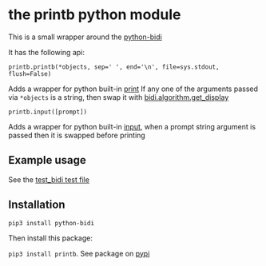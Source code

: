 # the printb python module

This is a small wrapper around the [python-bidi](https://pypi.org/project/python-bidi/)

It has the following api:

```printb.printb(*objects, sep=' ', end='\n', file=sys.stdout, flush=False)```

Adds a wrapper for python built-in [print](https://docs.python.org/3/library/functions.html#print) If any one of the arguments passed via ```*objects``` is a string, then swap it with 
[bidi.algorithm.get_display](https://pypi.org/project/python-bidi/)

```printb.input([prompt])```

Adds a wrapper for python built-in [input](https://docs.python.org/3/library/functions.html#input), when a prompt string argument is passed then it is swapped before printing
 
## Example usage

See the [test_bidi test file](https://raw.githubusercontent.com/MoserMichael/printb/master/test-bidi.py) 

## Installation

```pip3 install python-bidi```

Then install this package:

```pip3 install printb```. See package on [pypi](https://pypi.org/project/printb/)
